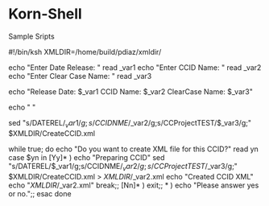 # Korn-Shell
Sample Sripts

#!/bin/ksh
XMLDIR=/home/build/pdiaz/xmldir/

echo "Enter Date Release: "
read _var1
echo "Enter CCID Name: "
read _var2
echo "Enter Clear Case Name: "
read _var3

echo "Release Date: $_var1 CCID Name: $_var2 ClearCase Name: $_var3"

echo " "

sed "s/DATEREL/$_var1/g;s/CCIDNME/$_var2/g;s/CCProjectTEST/$_var3/g;" $XMLDIR/CreateCCID.xml

while true; do
    echo "Do you want to create XML file for this CCID?"
    read yn
    case $yn in
        [Yy]* )
          echo "Preparing CCID"
          sed "s/DATEREL/$_var1/g;s/CCIDNME/$_var2/g;s/CCProjectTEST/$_var3/g;" $XMLDIR/CreateCCID.xml > $XMLDIR/$_var2.xml
          echo "Created CCID XML"
          echo "$XMLDIR/$_var2.xml"
          break;;
        [Nn]* ) exit;;
        * ) echo "Please answer yes or no.";;
    esac
done
